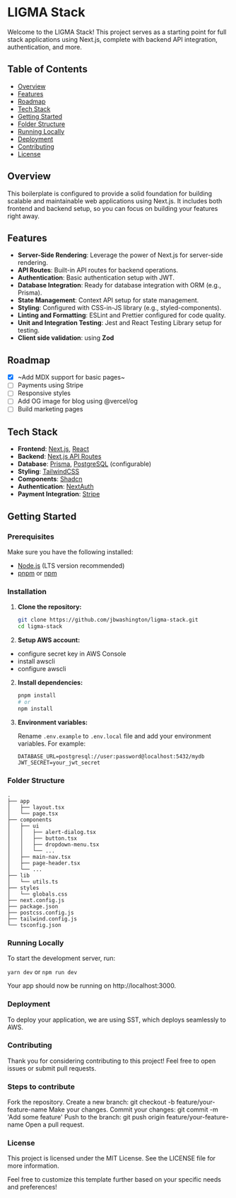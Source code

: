 # LIGMA Stack

Welcome to the LIGMA Stack! This project serves as a starting point for full stack applications using Next.js, complete with backend API integration, authentication, and more.

## Table of Contents

- [Overview](#overview)
- [Features](#features)
- [Roadmap](#roadmap)
- [Tech Stack](#tech-stack)
- [Getting Started](#getting-started)
- [Folder Structure](#folder-structure)
- [Running Locally](#running-locally)
- [Deployment](#deployment)
- [Contributing](#contributing)
- [License](#license)

## Overview

This boilerplate is configured to provide a solid foundation for building scalable and maintainable web applications using Next.js. It includes both frontend and backend setup, so you can focus on building your features right away.

## Features

- **Server-Side Rendering**: Leverage the power of Next.js for server-side rendering.
- **API Routes**: Built-in API routes for backend operations.
- **Authentication**: Basic authentication setup with JWT.
- **Database Integration**: Ready for database integration with ORM (e.g., Prisma).
- **State Management**: Context API setup for state management.
- **Styling**: Configured with CSS-in-JS library (e.g., styled-components).
- **Linting and Formatting**: ESLint and Prettier configured for code quality.
- **Unit and Integration Testing**: Jest and React Testing Library setup for testing.
- **Client side validation**: using **Zod**

## Roadmap
- [x] ~Add MDX support for basic pages~
- [ ] Payments using Stripe
- [ ] Responsive styles
- [ ] Add OG image for blog using @vercel/og
- [ ] Build marketing pages

## Tech Stack

- **Frontend**: [Next.js](https://nextjs.org/), [React](https://reactjs.org/)
- **Backend**: [Next.js API Routes](https://nextjs.org/docs/api-routes/introduction)
- **Database**: [Prisma](https://www.prisma.io/), [PostgreSQL](https://www.postgresql.org/) (configurable)
- **Styling**: [TailwindCSS](https://tailwindcss.com/)
- **Components**: [Shadcn](https://ui.shadcn.com/)
- **Authentication**: [NextAuth](https://next-auth.js.org/)
- **Payment Integration**: [Stripe](https://stripe.com/)

## Getting Started

### Prerequisites

Make sure you have the following installed:

- [Node.js](https://nodejs.org/) (LTS version recommended)
- [pnpm](https://pnpm.io/) or [npm](https://www.npmjs.com/)

### Installation

1. **Clone the repository:**

   ```sh
   git clone https://github.com/jbwashington/ligma-stack.git
   cd ligma-stack
   ```

2. **Setup AWS account:**
- configure secret key in AWS Console
- install awscli
- configure awscli

2. **Install dependencies:**

   ```sh
   pnpm install
   # or
   npm install
   ```

3. **Environment variables:**

   Rename `.env.example` to `.env.local` file and add your environment variables. For example:

   ```env
   DATABASE_URL=postgresql://user:password@localhost:5432/mydb
   JWT_SECRET=your_jwt_secret
   ```

### Folder Structure

```plaintext
.
├── app
│   ├── layout.tsx
│   └── page.tsx
├── components
│   ├── ui
│   │   ├── alert-dialog.tsx
│   │   ├── button.tsx
│   │   ├── dropdown-menu.tsx
│   │   └── ...
│   ├── main-nav.tsx
│   ├── page-header.tsx
│   └── ...
├── lib
│   └── utils.ts
├── styles
│   └── globals.css
├── next.config.js
├── package.json
├── postcss.config.js
├── tailwind.config.js
└── tsconfig.json
```

### Running Locally

To start the development server, run:

`yarn dev` or `npm run dev`

Your app should now be running on http://localhost:3000.

### Deployment

To deploy your application, we are using SST, which deploys seamlessly to AWS.

### Contributing

Thank you for considering contributing to this project! Feel free to open issues or submit pull requests.

### Steps to contribute

Fork the repository.
Create a new branch: git checkout -b feature/your-feature-name
Make your changes.
Commit your changes: git commit -m 'Add some feature'
Push to the branch: git push origin feature/your-feature-name
Open a pull request.

### License

This project is licensed under the MIT License. See the LICENSE file for more information.

Feel free to customize this template further based on your specific needs and preferences!
